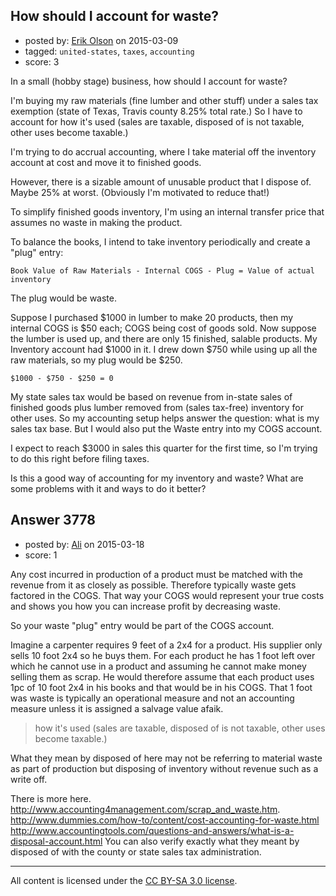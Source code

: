 ## How should I account for waste?

- posted by: [Erik Olson](https://stackexchange.com/users/22616/erik-olson) on 2015-03-09
- tagged: `united-states`, `taxes`, `accounting`
- score: 3

In a small (hobby stage) business, how should I account for waste?

I'm buying my raw materials (fine lumber and other stuff) under a sales tax exemption (state of Texas, Travis county 8.25% total rate.) So I have to account for how it's used (sales are taxable, disposed of is not taxable, other uses become taxable.)

I'm trying to do accrual accounting, where I take material off the inventory account at cost and move it to finished goods.

However, there is a sizable amount of unusable product that I dispose of. Maybe 25% at worst. (Obviously I'm motivated to reduce that!)

To simplify finished goods inventory, I'm using an internal transfer price that assumes no waste in making the product.

To balance the books, I intend to take inventory periodically and create a "plug" entry:

    Book Value of Raw Materials - Internal COGS - Plug = Value of actual inventory

The plug would be waste.

Suppose I purchased $1000 in lumber to make 20 products, then my internal COGS is $50 each; COGS being cost of goods sold. Now suppose the lumber is used up, and there are only 15 finished, salable products. My Inventory account had $1000 in it. I drew down $750 while using up all the raw materials, so my plug would be $250.

    $1000 - $750 - $250 = 0

My state sales tax would be based on revenue from in-state sales of finished goods plus lumber removed from (sales tax-free) inventory for other uses. So my accounting setup helps answer the question: what is my sales tax base. But I would also put the Waste  entry into my COGS account.

I expect to reach $3000 in sales this quarter for the first time, so I'm trying to do this right before filing taxes.

Is this a good way of accounting for my inventory and waste? What are some problems with it and ways to do it better?




## Answer 3778

- posted by: [Ali](https://stackexchange.com/users/2815644/ali) on 2015-03-18
- score: 1

Any cost incurred in production of a product must be matched with the revenue from it as closely as possible. Therefore typically waste gets factored in the COGS. That way your COGS would represent your true costs and shows you how you can increase profit by decreasing waste. 

So your waste "plug" entry would be part of the COGS account. 

Imagine a carpenter requires 9 feet of a 2x4 for a product. His supplier only sells 10 foot 2x4 so he buys them. For each product he has 1 foot left over which he cannot use in a product and assuming  he cannot make money selling them as scrap. He would therefore assume that each product uses 1pc of 10 foot 2x4 in his books and that would be in his COGS. That 1 foot was waste is typically an operational measure and not an accounting measure unless it is assigned a salvage value afaik. 

> how it's used (sales are taxable, disposed of is not taxable, other
> uses become taxable.)

What they mean by disposed of here may not be referring to material waste as part of production but disposing of inventory without revenue such as a write off. 

There is more here. 
http://www.accounting4management.com/scrap_and_waste.htm.
http://www.dummies.com/how-to/content/cost-accounting-for-waste.html
http://www.accountingtools.com/questions-and-answers/what-is-a-disposal-account.html
 You can also verify exactly what they meant by disposed of with the county or state sales tax administration. 





---

All content is licensed under the [CC BY-SA 3.0 license](https://creativecommons.org/licenses/by-sa/3.0/).
